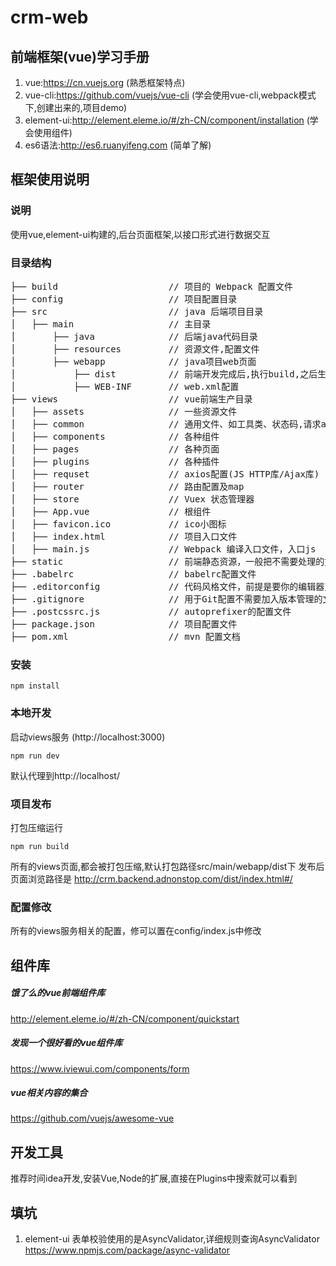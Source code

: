 # crm-web
## 前端框架(vue)学习手册
1. vue:https://cn.vuejs.org (熟悉框架特点)
1. vue-cli:https://github.com/vuejs/vue-cli (学会使用vue-cli,webpack模式下,创建出来的,项目demo)
1. element-ui:http://element.eleme.io/#/zh-CN/component/installation (学会使用组件)
1. es6语法:http://es6.ruanyifeng.com (简单了解)
 
##  框架使用说明
### 说明
使用vue,element-ui构建的,后台页面框架,以接口形式进行数据交互

### 目录结构
<pre>
├── build                     // 项目的 Webpack 配置文件
├── config                    // 项目配置目录
├── src                       // java 后端项目目录
│   ├── main                  // 主目录
│       ├── java              // 后端java代码目录
│       ├── resources         // 资源文件,配置文件
│       ├── webapp            // java项目web页面
│           ├── dist          // 前端开发完成后,执行build,之后生成的前端页面需要,放到这个目录下
│           ├── WEB-INF       // web.xml配置
├── views                     // vue前端生产目录
│   ├── assets                // 一些资源文件
│   ├── common                // 通用文件、如工具类、状态码,请求api配置
│   ├── components            // 各种组件
│   ├── pages                 // 各种页面
│   ├── plugins               // 各种插件
│   ├── requset               // axios配置(JS HTTP库/Ajax库)
│   ├── router                // 路由配置及map
│   ├── store                 // Vuex 状态管理器
│   ├── App.vue               // 根组件
│   ├── favicon.ico           // ico小图标
│   ├── index.html            // 项目入口文件
│   ├── main.js               // Webpack 编译入口文件，入口js
├── static                    // 前端静态资源，一般把不需要处理的文件可以放这里
├── .babelrc                  // babelrc配置文件
├── .editorconfig             // 代码风格文件，前提是要你的编辑器支持(idea支持)
├── .gitignore                // 用于Git配置不需要加入版本管理的文件
├── .postcssrc.js             // autoprefixer的配置文件
├── package.json              // 项目配置文件
├── pom.xml                   // mvn 配置文档
</pre>

### 安装
```
npm install
```
### 本地开发

启动views服务 (http://localhost:3000)
```
npm run dev
```
默认代理到http://localhost/

### 项目发布
打包压缩运行
```
npm run build
```
所有的views页面,都会被打包压缩,默认打包路径src/main/webapp/dist下
发布后页面浏览路径是
http://crm.backend.adnonstop.com/dist/index.html#/

### 配置修改

所有的views服务相关的配置，修可以置在config/index.js中修改


## 组件库

##### 饿了么的vue前端组件库
http://element.eleme.io/#/zh-CN/component/quickstart
##### 发现一个很好看的vue组件库
https://www.iviewui.com/components/form   
##### vue相关内容的集合
https://github.com/vuejs/awesome-vue   

## 开发工具
推荐时间idea开发,安装Vue,Node的扩展,直接在Plugins中搜索就可以看到

## 填坑
1. element-ui 表单校验使用的是AsyncValidator,详细规则查询AsyncValidator
https://www.npmjs.com/package/async-validator

